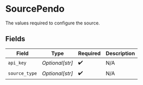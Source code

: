# SourcePendo

The values required to configure the source.


## Fields

| Field              | Type               | Required           | Description        |
| ------------------ | ------------------ | ------------------ | ------------------ |
| `api_key`          | *Optional[str]*    | :heavy_check_mark: | N/A                |
| `source_type`      | *Optional[str]*    | :heavy_check_mark: | N/A                |